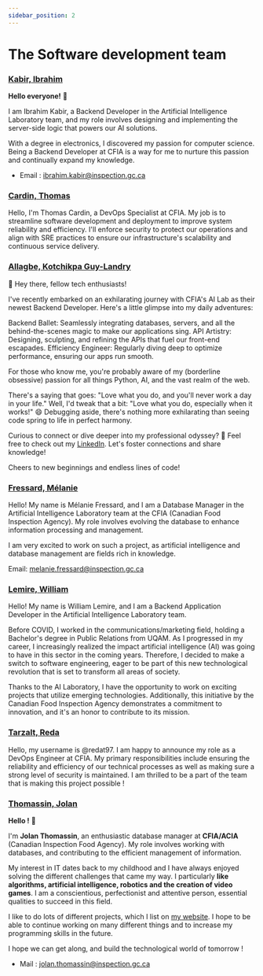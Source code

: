 ```yaml
---
sidebar_position: 2
---
```


# The Software development team

### [Kabir, Ibrahim](https://www.linkedin.com/in/ibrahimkabir/)

**Hello everyone!** 👋

I am Ibrahim Kabir, a Backend Developer in the Artificial Intelligence
Laboratory team, and my role involves designing and implementing the server-side
logic that powers our AI solutions.

With a degree in electronics, I discovered my passion for computer science.
Being a Backend Developer at CFIA is a way for me to nurture this passion and
continually expand my knowledge.

- Email : ibrahim.kabir@inspection.gc.ca

### [Cardin, Thomas](https://www.linkedin.com/in/thomas-cardin/)

Hello, I'm Thomas Cardin, a DevOps Specialist at CFIA. My job is to streamline
software development and deployment to improve system reliability and
efficiency. I'll enforce security to protect our operations and align with SRE
practices to ensure our infrastructure's scalability and continuous service
delivery.

### [Allagbe, Kotchikpa Guy-Landry](https://www.linkedin.com/in/guy-landry-allagbe/)

👋 Hey there, fellow tech enthusiasts!

I've recently embarked on an exhilarating journey with CFIA's AI Lab as their
newest Backend Developer. Here's a little glimpse into my daily adventures:

Backend Ballet: Seamlessly integrating databases, servers, and all the
behind-the-scenes magic to make our applications sing. API Artistry: Designing,
sculpting, and refining the APIs that fuel our front-end escapades. Efficiency
Engineer: Regularly diving deep to optimize performance, ensuring our apps run
smooth.

For those who know me, you're probably aware of my (borderline obsessive)
passion for all things Python, AI, and the vast realm of the web.

There's a saying that goes: "Love what you do, and you'll never work a day in
your life." Well, I'd tweak that a bit: "Love what you do, especially when it
works!" 😄 Debugging aside, there's nothing more exhilarating than seeing code
spring to life in perfect harmony.

Curious to connect or dive deeper into my professional odyssey? 🧐 Feel free to
check out my [LinkedIn](https://www.linkedin.com/in/guy-landry-allagbe). Let's
foster connections and share knowledge!

Cheers to new beginnings and endless lines of code!

### [Fressard, Mélanie](https://www.linkedin.com/in/melanie-fressard/)

Hello! My name is Mélanie Fressard, and I am a Database Manager in the
Artificial Intelligence Laboratory team at the CFIA (Canadian Food Inspection
Agency). My role involves evolving the database to enhance information
processing and management.

I am very excited to work on such a project, as artificial intelligence and
database management are fields rich in knowledge.

Email: melanie.fressard@inspection.gc.ca

### [Lemire, William](https://www.linkedin.com/in/wlemire/)

Hello! My name is William Lemire, and I am a Backend Application Developer in
the Artificial Intelligence Laboratory team.

Before COVID, I worked in the communications/marketing field, holding a
Bachelor's degree in Public Relations from UQAM. As I progressed in my career, I
increasingly realized the impact artificial intelligence (AI) was going to have
in this sector in the coming years. Therefore, I decided to make a switch to
software engineering, eager to be part of this new technological revolution that
is set to transform all areas of society.

Thanks to the AI Laboratory, I have the opportunity to work on exciting projects
that utilize emerging technologies. Additionally, this initiative by the
Canadian Food Inspection Agency demonstrates a commitment to innovation, and
it's an honor to contribute to its mission.

### [Tarzalt, Reda](https://www.linkedin.com/in/tarzaltreda/)

Hello, my username is @redat97. I am happy to announce my role as a DevOps
Engineer at CFIA. My primary responsibilities include ensuring the reliability
and efficiency of our technical processes as well as making sure a strong level
of security is maintained. I am thrilled to be a part of the team that is making
this project possible !

### [Thomassin, Jolan](https://www.linkedin.com/in/jolan-thomassin/)

**Hello !** 👋

I'm **Jolan Thomassin**, an enthusiastic database manager at **CFIA/ACIA**
(Canadian Inspection Food Agency). My role involves working with databases, and
contributing to the efficient management of information.

My interest in IT dates back to my childhood and I have always enjoyed solving
the different challenges that came my way. I particularly **like algorithms,
artificial intelligence, robotics and the creation of video games**. I am a
conscientious, perfectionist and attentive person, essential qualities to
succeed in this field.

I like to do lots of different projects, which I list on [my
website](https://jolanthomassin.fr). I hope to be able to continue working on
many different things and to increase my programming  skills in the future.

I hope we can get along, and build the technological world of tomorrow !

- Mail : jolan.thomassin@inspection.gc.ca
